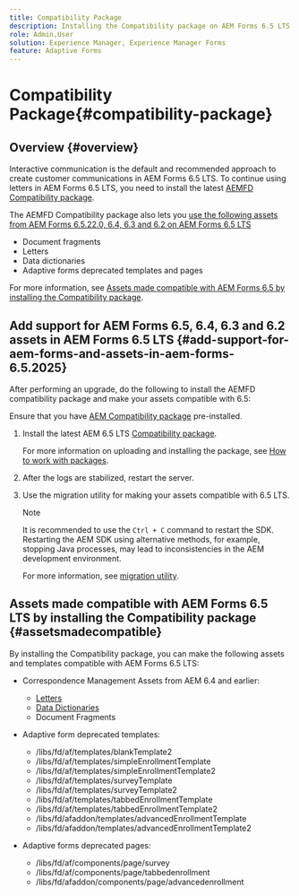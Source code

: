 ```yaml
---
title: Compatibility Package
description: Installing the Compatibility package on AEM Forms 6.5 LTS lets you use the Correspondence Management assets from AEM Forms 6.5 and earlier versions and deprecated adaptive forms templates and pages
role: Admin,User
solution: Experience Manager, Experience Manager Forms
feature: Adaptive Forms
---
```

# Compatibility Package{#compatibility-package}

## Overview {#overview}

Interactive communication is the default and recommended approach to create customer communications in AEM Forms 6.5 LTS. To continue using letters in AEM Forms 6.5 LTS, you need to install the latest [AEMFD Compatibility package](https://experienceleague.adobe.com/en/docs/experience-manager-release-information/aem-release-updates/forms-updates/aem-forms-releases).

The AEMFD Compatibility package also lets you [use the following assets from AEM Forms 6.5.22.0, 6.4, 6.3 and 6.2 on AEM Forms 6.5 LTS](../../forms/using/compatibility-package.md#add-support-for-aem-forms-and-assets-in-aem-forms)

* Document fragments
* Letters
* Data dictionaries
* Adaptive forms deprecated templates and pages

For more information, see [Assets made compatible with AEM Forms 6.5 by installing the Compatibility package](../../forms/using/compatibility-package.md#assetsmadecompatible).

## Add support for AEM Forms 6.5, 6.4, 6.3 and 6.2 assets in AEM Forms 6.5 LTS {#add-support-for-aem-forms-and-assets-in-aem-forms-6.5.2025}

After performing an upgrade, do the following to install the AEMFD compatibility package and make your assets compatible with 6.5:

Ensure that you have [AEM Compatibility package](https://experienceleague.adobe.com/en/docs/experience-manager-release-information/aem-release-updates/forms-updates/aem-forms-releases) pre-installed.

1. Install the latest AEM 6.5 LTS [Compatibility package](https://experienceleague.adobe.com/en/docs/experience-manager-release-information/aem-release-updates/forms-updates/aem-forms-releases).

   For more information on uploading and installing the package, see [How to work with packages](/help/sites-administering/package-manager.md).

1. After the logs are stabilized, restart the server.
1. Use the migration utility for making your assets compatible with 6.5 LTS.

    >[!NOTE]
    >
    > It is recommended to use the `Ctrl + C` command to restart the SDK. Restarting the AEM SDK using alternative methods, for example, stopping Java processes, may lead to inconsistencies in the AEM development environment.

   For more information, see [migration utility](../../forms/using/migration-utility.md).

## Assets made compatible with AEM Forms 6.5 LTS by installing the Compatibility package {#assetsmadecompatible}

By installing the Compatibility package, you can make the following assets and templates compatible with AEM Forms 6.5 LTS:

* Correspondence Management Assets from AEM 6.4 and earlier:

    * [Letters](../../forms/using/create-letter.md)
    * [Data Dictionaries](/help/forms/using/data-dictionary.md)
    * Document Fragments

* Adaptive form deprecated templates:

    * /libs/fd/af/templates/blankTemplate2
    * /libs/fd/af/templates/simpleEnrollmentTemplate
    * /libs/fd/af/templates/simpleEnrollmentTemplate2
    * /libs/fd/af/templates/surveyTemplate
    * /libs/fd/af/templates/surveyTemplate2
    * /libs/fd/af/templates/tabbedEnrollmentTemplate
    * /libs/fd/af/templates/tabbedEnrollmentTemplate2
    * /libs/fd/afaddon/templates/advancedEnrollmentTemplate
    * /libs/fd/afaddon/templates/advancedEnrollmentTemplate2

* Adaptive forms deprecated pages:

    * /libs/fd/af/components/page/survey
    * /libs/fd/af/components/page/tabbedenrollment
    * /libs/fd/afaddon/components/page/advancedenrollment

